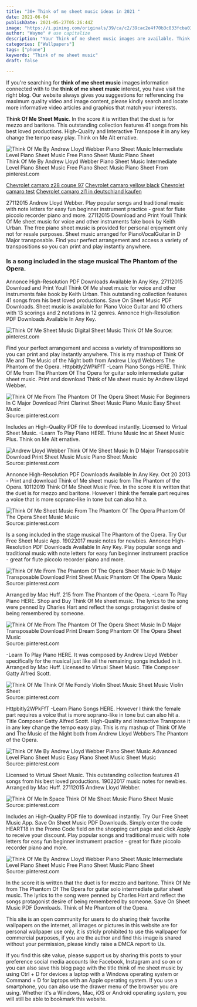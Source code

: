 ```yaml
---
title: "30+ Think of me sheet music ideas in 2021 "
date: 2021-06-04
publishDate: 2021-05-27T05:26:44Z
image: "https://i.pinimg.com/originals/39/ca/c2/39cac2e4f70b3c833fcba039ee8508b4.jpg"
author: "Wayne" # use capitalize
description: "Your Think of me sheet music images are available. Think of me sheet music are a topic that is being searched for and liked by netizens now. You can Find and Download the Think of me sheet music files here. Get all royalty-free photos and vectors."
categories: ["Wallpapers"]
tags: ["phone"]
keywords: "Think of me sheet music"
draft: false

---
```


If you're searching for **think of me sheet music** images information connected with to the **think of me sheet music** interest, you have visit the right  blog.  Our website always  gives you  suggestions  for refferencing  the maximum  quality video and image  content, please kindly search and locate more informative video articles and graphics  that match your interests.

**Think Of Me Sheet Music**. In the score it is written that the duet is for mezzo and baritone. This outstanding collection features 41 songs from his best loved productions. High-Quality and Interactive Transpose it in any key change the tempo easy play. Think on Me Alt ernative.

![Think Of Me By Andrew Lloyd Webber Piano Sheet Music Intermediate Level Piano Sheet Music Free Piano Sheet Music Piano Sheet](https://i.pinimg.com/originals/39/ca/c2/39cac2e4f70b3c833fcba039ee8508b4.jpg "Think Of Me By Andrew Lloyd Webber Piano Sheet Music Intermediate Level Piano Sheet Music Free Piano Sheet Music Piano Sheet")
Think Of Me By Andrew Lloyd Webber Piano Sheet Music Intermediate Level Piano Sheet Music Free Piano Sheet Music Piano Sheet From pinterest.com

[Chevrolet camaro z28 coupe 97](/chevrolet-camaro-z28-coupe-97/)
[Chevrolet camaro yellow black](/chevrolet-camaro-yellow-black/)
[Chevrolet camaro test](/chevrolet-camaro-test/)
[Chevrolet camaro zl1 in deutschland kaufen](/chevrolet-camaro-zl1-in-deutschland-kaufen/)

27112015 Andrew Lloyd Webber. Play popular songs and traditional music with note letters for easy fun beginner instrument practice - great for flute piccolo recorder piano and more. 27112015 Download and Print Youll Think Of Me sheet music for voice and other instruments fake book by Keith Urban. The free piano sheet music is provided for personal enjoyment only not for resale purposes. Sheet music arranged for PianoVocalGuitar in D Major transposable. Find your perfect arrangement and access a variety of transpositions so you can print and play instantly anywhere.

### Is a song included in the stage musical The Phantom of the Opera.

Annonce High-Resolution PDF Downloads Available In Any Key. 27112015 Download and Print Youll Think Of Me sheet music for voice and other instruments fake book by Keith Urban. This outstanding collection features 41 songs from his best loved productions. Save On Sheet Music PDF Downloads. Sheet music is available for Piano Voice Guitar and 10 others with 13 scorings and 2 notations in 12 genres. Annonce High-Resolution PDF Downloads Available In Any Key.


![Think Of Me Sheet Music Digital Sheet Music Think Of Me](https://i.pinimg.com/originals/78/a2/d5/78a2d5eecf38c3fcdf14845cf6a854c1.png "Think Of Me Sheet Music Digital Sheet Music Think Of Me")
Source: pinterest.com

Find your perfect arrangement and access a variety of transpositions so you can print and play instantly anywhere. This is my mashup of Think Of Me and The Music of the Night both from Andrew Lloyd Webbers The Phantom of the Opera. Httpbitly2WPkFfT -Learn Piano Songs HERE. Think Of Me from The Phantom Of The Opera for guitar solo intermediate guitar sheet music. Print and download Think of Me sheet music by Andrew Lloyd Webber.

![Think Of Me From The Phantom Of The Opera Sheet Music For Beginners In C Major Download Print Clarinet Sheet Music Piano Music Easy Sheet Music](https://i.pinimg.com/originals/7b/78/3f/7b783fe5b6be1a05aa6d799a5e280ed7.gif "Think Of Me From The Phantom Of The Opera Sheet Music For Beginners In C Major Download Print Clarinet Sheet Music Piano Music Easy Sheet Music")
Source: pinterest.com

Includes an High-Quality PDF file to download instantly. Licensed to Virtual Sheet Music. -Learn To Play Piano HERE. Triune Music Inc at Sheet Music Plus. Think on Me Alt ernative.

![Andrew Lloyd Webber Think Of Me Sheet Music In D Major Transposable Download Print Sheet Music Music Piano Sheet Music](https://i.pinimg.com/originals/c4/66/d4/c466d41445ec9d4587cda097e580f940.gif "Andrew Lloyd Webber Think Of Me Sheet Music In D Major Transposable Download Print Sheet Music Music Piano Sheet Music")
Source: pinterest.com

Annonce High-Resolution PDF Downloads Available In Any Key. Oct 20 2013 - Print and download Think of Me sheet music from The Phantom of the Opera. 10112019 Think Of Me Sheet Music Free. In the score it is written that the duet is for mezzo and baritone. However I think the female part requires a voice that is more soprano-like in tone but can also hit a.

![Think Of Me Sheet Music From The Phantom Of The Opera Phantom Of The Opera Sheet Music Music](https://i.pinimg.com/originals/7d/65/ce/7d65ceafef4aab7296207e71bef44344.gif "Think Of Me Sheet Music From The Phantom Of The Opera Phantom Of The Opera Sheet Music Music")
Source: pinterest.com

Is a song included in the stage musical The Phantom of the Opera. Try Our Free Sheet Music App. 19022017 music notes for newbies. Annonce High-Resolution PDF Downloads Available In Any Key. Play popular songs and traditional music with note letters for easy fun beginner instrument practice - great for flute piccolo recorder piano and more.

![Think Of Me From The Phantom Of The Opera Sheet Music In D Major Transposable Download Print Sheet Music Phantom Of The Opera Music](https://i.pinimg.com/originals/1c/16/e9/1c16e9d7b3d372a791a254c6e88aa2b9.gif "Think Of Me From The Phantom Of The Opera Sheet Music In D Major Transposable Download Print Sheet Music Phantom Of The Opera Music")
Source: pinterest.com

Arranged by Mac Huff. 215 from The Phantom of the Opera. -Learn To Play Piano HERE. Shop and Buy Think Of Me sheet music. The lyrics to the song were penned by Charles Hart and reflect the songs protagonist desire of being remembered by someone.

![Think Of Me From The Phantom Of The Opera Sheet Music In D Major Transposable Download Print Dream Song Phantom Of The Opera Sheet Music](https://i.pinimg.com/originals/13/ae/70/13ae707e72c3cd6db78211d7e06c2998.gif "Think Of Me From The Phantom Of The Opera Sheet Music In D Major Transposable Download Print Dream Song Phantom Of The Opera Sheet Music")
Source: pinterest.com

-Learn To Play Piano HERE. It was composed by Andrew Lloyd Webber specifically for the musical just like all the remaining songs included in it. Arranged by Mac Huff. Licensed to Virtual Sheet Music. Title Composer Gatty Alfred Scott.

![Think Of Me Think Of Me Fondly Violin Sheet Music Sheet Music Violin Sheet](https://i.pinimg.com/originals/7b/ff/85/7bff85066fdc4f792b648eba00d1212e.jpg "Think Of Me Think Of Me Fondly Violin Sheet Music Sheet Music Violin Sheet")
Source: pinterest.com

Httpbitly2WPkFfT -Learn Piano Songs HERE. However I think the female part requires a voice that is more soprano-like in tone but can also hit a. Title Composer Gatty Alfred Scott. High-Quality and Interactive Transpose it in any key change the tempo easy play. This is my mashup of Think Of Me and The Music of the Night both from Andrew Lloyd Webbers The Phantom of the Opera.

![Think Of Me By Andrew Lloyd Webber Piano Sheet Music Advanced Level Piano Sheet Music Easy Piano Sheet Music Sheet Music](https://i.pinimg.com/originals/6d/16/96/6d1696ce22a7a2523355fa56d727fe84.jpg "Think Of Me By Andrew Lloyd Webber Piano Sheet Music Advanced Level Piano Sheet Music Easy Piano Sheet Music Sheet Music")
Source: pinterest.com

Licensed to Virtual Sheet Music. This outstanding collection features 41 songs from his best loved productions. 19022017 music notes for newbies. Arranged by Mac Huff. 27112015 Andrew Lloyd Webber.

![Think Of Me In Space Think Of Me Sheet Music Piano Sheet Music](https://i.pinimg.com/originals/16/15/5c/16155c42f9b7fccb1549ee7f110feb9a.png "Think Of Me In Space Think Of Me Sheet Music Piano Sheet Music")
Source: pinterest.com

Includes an High-Quality PDF file to download instantly. Try Our Free Sheet Music App. Save On Sheet Music PDF Downloads. Simply enter the code HEART18 in the Promo Code field on the shopping cart page and click Apply to receive your discount. Play popular songs and traditional music with note letters for easy fun beginner instrument practice - great for flute piccolo recorder piano and more.

![Think Of Me By Andrew Lloyd Webber Piano Sheet Music Intermediate Level Piano Sheet Music Free Piano Sheet Music Piano Sheet](https://i.pinimg.com/originals/39/ca/c2/39cac2e4f70b3c833fcba039ee8508b4.jpg "Think Of Me By Andrew Lloyd Webber Piano Sheet Music Intermediate Level Piano Sheet Music Free Piano Sheet Music Piano Sheet")
Source: pinterest.com

In the score it is written that the duet is for mezzo and baritone. Think Of Me from The Phantom Of The Opera for guitar solo intermediate guitar sheet music. The lyrics to the song were penned by Charles Hart and reflect the songs protagonist desire of being remembered by someone. Save On Sheet Music PDF Downloads. Think of Me Phantom of the Opera.

This site is an open community for users to do sharing their favorite wallpapers on the internet, all images or pictures in this website are for personal wallpaper use only, it is stricly prohibited to use this wallpaper for commercial purposes, if you are the author and find this image is shared without your permission, please kindly raise a DMCA report to Us.

If you find this site value, please support us by sharing this posts to your preference social media accounts like Facebook, Instagram and so on or you can also save this blog page with the title think of me sheet music by using Ctrl + D for devices a laptop with a Windows operating system or Command + D for laptops with an Apple operating system. If you use a smartphone, you can also use the drawer menu of the browser you are using. Whether it's a Windows, Mac, iOS or Android operating system, you will still be able to bookmark this website.
